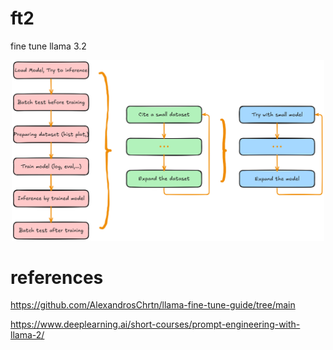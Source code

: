 # ft2
fine tune llama 3.2

<div align="center">
  <img src="assets/appoarch.png" width="500">
</div>

# references

https://github.com/AlexandrosChrtn/llama-fine-tune-guide/tree/main

https://www.deeplearning.ai/short-courses/prompt-engineering-with-llama-2/
